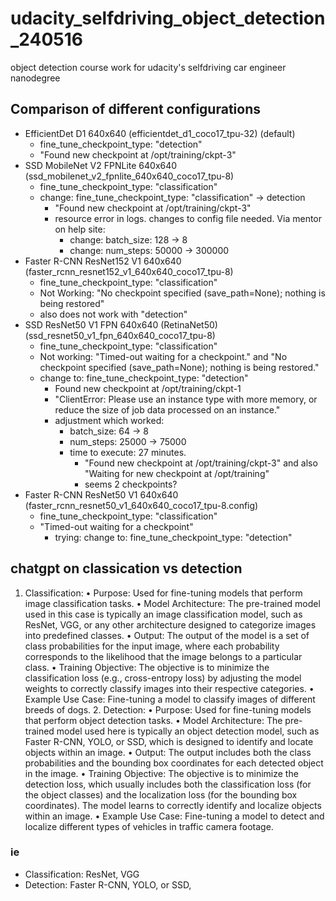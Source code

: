 # udacity_selfdriving_object_detection_240516
object detection course work for udacity's selfdriving car engineer nanodegree 

## Comparison of different configurations
* EfficientDet D1 640x640 (efficientdet_d1_coco17_tpu-32) (default)
  * fine_tune_checkpoint_type: "detection"
  * "Found new checkpoint at /opt/training/ckpt-3"
* SSD MobileNet V2 FPNLite 640x640 (ssd_mobilenet_v2_fpnlite_640x640_coco17_tpu-8)
  * fine_tune_checkpoint_type: "classification"
  * change: fine_tune_checkpoint_type: "classification" -> detection
    * "Found new checkpoint at /opt/training/ckpt-3"
    * resource error in logs. changes to config file needed. Via mentor on help site:
      * change: batch_size: 128 -> 8
      * change: num_steps: 50000 -> 300000
* Faster R-CNN ResNet152 V1 640x640 (faster_rcnn_resnet152_v1_640x640_coco17_tpu-8)
  * fine_tune_checkpoint_type: "classification"
  * Not Working: "No checkpoint specified (save_path=None); nothing is being restored"
  * also does not work with "detection"
* SSD ResNet50 V1 FPN 640x640 (RetinaNet50) (ssd_resnet50_v1_fpn_640x640_coco17_tpu-8)
  * fine_tune_checkpoint_type: "classification"
  * Not working: "Timed-out waiting for a checkpoint." and "No checkpoint specified (save_path=None); nothing is being restored."
  * change to: fine_tune_checkpoint_type: "detection"
    * Found new checkpoint at /opt/training/ckpt-1
    * "ClientError: Please use an instance type with more memory, or reduce the size of job data processed on an instance."
    * adjustment which worked:
      * batch_size: 64 -> 8
      * num_steps: 25000 -> 75000
      * time to execute: 27 minutes.
        * "Found new checkpoint at /opt/training/ckpt-3" and also "Waiting for new checkpoint at /opt/training"
        * seems 2 checkpoints?
* Faster R-CNN ResNet50 V1 640x640 (faster_rcnn_resnet50_v1_640x640_coco17_tpu-8.config)
  * fine_tune_checkpoint_type: "classification"
  * "Timed-out waiting for a checkpoint"
    * trying: change to: fine_tune_checkpoint_type: "detection"
  
   
## chatgpt on classication vs detection
1.	Classification:
	•	Purpose: Used for fine-tuning models that perform image classification tasks.
	•	Model Architecture: The pre-trained model used in this case is typically an image classification model, such as ResNet, VGG, or any other architecture designed to categorize images into predefined classes.
	•	Output: The output of the model is a set of class probabilities for the input image, where each probability corresponds to the likelihood that the image belongs to a particular class.
	•	Training Objective: The objective is to minimize the classification loss (e.g., cross-entropy loss) by adjusting the model weights to correctly classify images into their respective categories.
	•	Example Use Case: Fine-tuning a model to classify images of different breeds of dogs.
	2.	Detection:
	•	Purpose: Used for fine-tuning models that perform object detection tasks.
	•	Model Architecture: The pre-trained model used here is typically an object detection model, such as Faster R-CNN, YOLO, or SSD, which is designed to identify and locate objects within an image.
	•	Output: The output includes both the class probabilities and the bounding box coordinates for each detected object in the image.
	•	Training Objective: The objective is to minimize the detection loss, which usually includes both the classification loss (for the object classes) and the localization loss (for the bounding box coordinates). The model learns to correctly identify and localize objects within an image.
	•	Example Use Case: Fine-tuning a model to detect and localize different types of vehicles in traffic camera footage.

### ie
* Classification: ResNet, VGG
* Detection: Faster R-CNN, YOLO, or SSD,

